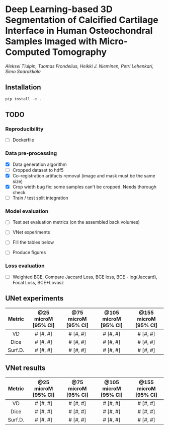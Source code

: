 # Deep Learning-based 3D Segmentation of Calcified Cartilage Interface in Human Osteochondral Samples Imaged with Micro-Computed Tomography

*Aleksei Tiulpin, Tuomas Frondelius, Heikki J. Nieminen, Petri Lehenkari, Simo Saarakkala*

## Installation
```python
pip install -e .
```

## TODO

### Reproducibility
- [ ] Dockerfile

### Data pre-processing
- [x] Data generation algorithm
- [ ] Cropped dataset to hdf5
- [x] Co-registration artifacts removal (image and mask must be the same size)
- [x] Crop width bug fix: some samples can't be cropped. Needs thorough check
- [ ] Train / test split integration

### Model evaluation
- [ ] Test set evaluation metrics (on the assembled back volumes)
- [ ] VNet experiments
- [ ] Fill the tables below
- [ ] Produce figures


### Loss evaluation
- [ ] Weighted BCE, Compare Jaccard Loss, BCE loss, BCE - log(Jaccard), Focal Loss, BCE+Lovasz


## UNet experiments

|   Metric     | @25 microM [95% CI]| @75 microM [95% CI] |   @105 microM [95% CI]   | @155 microM [95% CI] |
|:------------:|:------------------:|:-------------------:|:------------------------:|:--------------------:|
|      VD      |    # [#, #]        |     # [#, #]        | # [#, #]                 | # [#, #]             |
|    Dice      |    # [#, #]        |     # [#, #]        | # [#, #]                 | # [#, #]             |
|    Surf.D.   |    # [#, #]        |     # [#, #]        | # [#, #]                 | # [#, #]             |

## VNet results

|   Metric     | @25 microM [95% CI]| @75 microM [95% CI] |   @105 microM [95% CI]   | @155 microM [95% CI] |
|:------------:|:------------------:|:-------------------:|:------------------------:|:--------------------:|
|      VD      |    # [#, #]        |     # [#, #]        | # [#, #]                 | # [#, #]             |
|    Dice      |    # [#, #]        |     # [#, #]        | # [#, #]                 | # [#, #]             |
|    Surf.D.   |    # [#, #]        |     # [#, #]        | # [#, #]                 | # [#, #]             |
